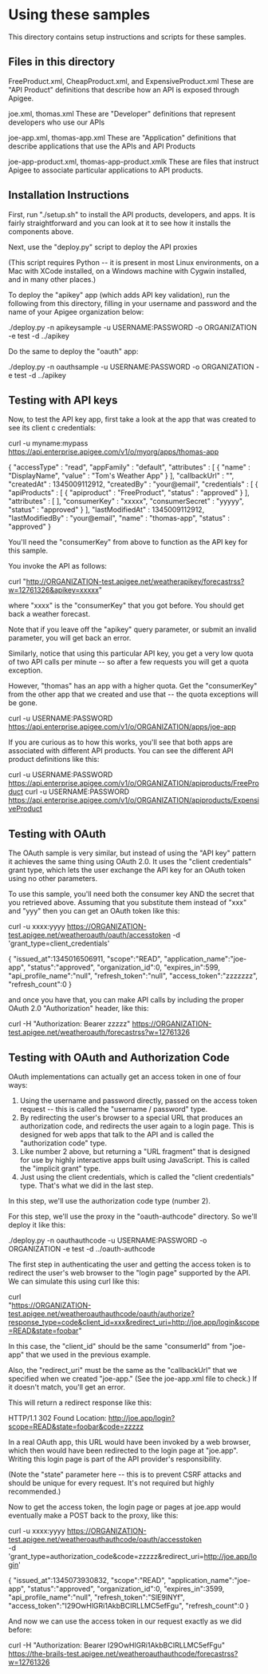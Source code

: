 # Using these samples

This directory contains setup instructions and scripts for these samples. 

## Files in this directory 

FreeProduct.xml, CheapProduct.xml, and ExpensiveProduct.xml
  These are "API Product" definitions that describe how an API is exposed through Apigee.

joe.xml, thomas.xml
  These are "Developer" definitions that represent developers who use our APIs

joe-app.xml, thomas-app.xml
  These are "Application" definitions that describe applications that use the APIs and API Products

joe-app-product.xml, thomas-app-product.xmlk
  These are files that instruct Apigee to associate particular applications to API products.

## Installation Instructions 

First, run "./setup.sh" to install the API products, developers, and apps. It is fairly straightforward
and you can look at it to see how it installs the components above.

Next, use the "deploy.py" script to deploy the API proxies

(This script requires Python -- it is present in most Linux environments, on a Mac with XCode
installed, on a Windows machine with Cygwin installed, and in many other places.)

To deploy the "apikey" app (which adds API key validation), run the following from this directory,
filling in your username and password and the name of your Apigee organization below:

./deploy.py -n apikeysample -u USERNAME:PASSWORD -o ORGANIZATION -e test -d ../apikey

Do the same to deploy the "oauth" app:

./deploy.py -n oauthsample -u USERNAME:PASSWORD -o ORGANIZATION -e test -d ../apikey

## Testing with API keys 

Now, to test the API key app, first take a look at the app that was created to see its client c
credentials:

curl -u myname:mypass https://api.enterprise.apigee.com/v1/o/myorg/apps/thomas-app

{
  "accessType" : "read",
  "appFamily" : "default",
  "attributes" : [ {
    "name" : "DisplayName",
    "value" : "Tom's Weather App"
  } ],
  "callbackUrl" : "",
  "createdAt" : 1345009112912,
  "createdBy" : "your@email",
  "credentials" : [ {
    "apiProducts" : [ {
      "apiproduct" : "FreeProduct",
      "status" : "approved"
    } ],
    "attributes" : [ ],
    "consumerKey" : "xxxxx",
    "consumerSecret" : "yyyyy",
    "status" : "approved"
  } ],
  "lastModifiedAt" : 1345009112912,
  "lastModifiedBy" : "your@email",
  "name" : "thomas-app",
  "status" : "approved"
}

You'll need the "consumerKey" from above to function as the API key for this sample.

You invoke the API as follows:

curl "http://ORGANIZATION-test.apigee.net/weatherapikey/forecastrss?w=12761326&apikey=xxxxx"

where "xxxx" is the "consumerKey" that you got before. You should get back a weather forecast.

Note that if you leave off the "apikey" query parameter, or submit an invalid parameter, you will
get back an error.

Similarly, notice that using this particular API key, you get a very low quota of two API calls 
per minute -- so after a few requests you will get a quota exception.

However, "thomas" has an app with a higher quota. Get the "consumerKey" from the other
app that we created and use that -- the quota exceptions will be gone.

curl -u USERNAME:PASSWORD https://api.enterprise.apigee.com/v1/o/ORGANIZATION/apps/joe-app

If you are curious as to how this works, you'll see that both apps are associated with different
API products. You can see the different API product definitions like this:

curl -u USERNAME:PASSWORD https://api.enterprise.apigee.com/v1/o/ORGANIZATION/apiproducts/FreeProduct
curl -u USERNAME:PASSWORD https://api.enterprise.apigee.com/v1/o/ORGANIZATION/apiproducts/ExpensiveProduct

## Testing with OAuth 

The OAuth sample is very similar, but instead of using the "API key" pattern it achieves the same thing
using OAuth 2.0. It uses the "client credentials" grant type, which lets the user exchange the
API key for an OAuth token using no other parameters.

To use this sample, you'll need both the consumer key AND the secret that you retrieved above. Assuming 
that you substitute them instead of "xxx" and "yyy" then you can get an OAuth token like this:

curl 
  -u xxxx:yyyy
  https://ORGANIZATION-test.apigee.net/weatheroauth/oauth/accesstoken 
  -d 'grant_type=client_credentials'

{
	"issued_at":1345016506911,
	"scope":"READ",
	"application_name":"joe-app",
	"status":"approved",
	"organization_id":0,
	"expires_in":599,
	"api_profile_name":"null",
	"refresh_token":"null",
	"access_token":"zzzzzzz",
	"refresh_count":0
}

and once you have that, you can make API calls by including the proper OAuth 2.0 
"Authorization" header, like this:

curl -H "Authorization: Bearer zzzzz" https://ORGANIZATION-test.apigee.net/weatheroauth/forecastrss?w=12761326

## Testing with OAuth and Authorization Code

OAuth implementations can actually get an access token in one of four ways:

1. Using the username and password directly, passed on the access token request -- this is
called the "username / password" type.
2. By redirecting the user's browser to a special URL that produces an authorization code,
and redirects the user again to a login page. This is designed for web apps that talk
to the API and is called the "authorization code" type.
3. Like number 2 above, but returning a "URL fragment" that is designed for use by 
highly interactive apps built using JavaScript. This is called the "implicit grant" type.
4. Just using the client credentials, which is called the "client credentials" type. That's
what we did in the last step.

In this step, we'll use the authorization code type (number 2).

For this step, we'll use the proxy in the "oauth-authcode" directory. So we'll
deploy it like this:

./deploy.py -n oauthauthcode -u USERNAME:PASSWORD -o ORGANIZATION -e test -d ../oauth-authcode

The first step in authenticating the user and getting the access token is to redirect the
user's web browser to the "login page" supported by the API. We can simulate this using
curl like this:

curl \
  "https://ORGANIZATION-test.apigee.net/weatheroauthauthcode/oauth/authorize?response_type=code&client_id=xxx&redirect_uri=http://joe.app/login&scope=READ&state=foobar"

In this case, the "client_id" should be the same "consumerId" from "joe-app" that we used in the previous example.

Also, the "redirect_uri" must be the same as the "callbackUrl" that we specified when we created "joe-app."
(See the joe-app.xml file to check.) If it doesn't match, you'll get an error.

This will return a redirect response like this:

HTTP/1.1 302 Found
Location: http://joe.app/login?scope=READ&state=foobar&code=zzzzz

In a real OAuth app, this URL would have been invoked by a web browser, which then would have been
redirected to the login page at "joe.app". Writing this login page is part of the API provider's
responsibility. 

(Note the "state" parameter here -- this is to prevent CSRF attacks and should be unique
for every request. It's not required but highly recommended.)

Now to get the access token, the login page or pages at joe.app would eventually make a POST
back to the proxy, like this:

curl -u xxxx:yyyy https://ORGANIZATION-test.apigee.net/weatheroauthauthcode/oauth/accesstoken \
  -d 'grant_type=authorization_code&code=zzzzz&redirect_uri=http://joe.app/login'

{
	"issued_at":1345073930832,
	"scope":"READ",
	"application_name":"joe-app",
	"status":"approved",
	"organization_id":0,
	"expires_in":3599,
	"api_profile_name":"null",
	"refresh_token":"SlE9lNYf",
	"access_token":"I29OwHlGRi1AkbBCIRLLMC5efFgu",
	"refresh_count":0
}

And now we can use the access token in our request exactly as we did before:

curl -H "Authorization: Bearer I29OwHlGRi1AkbBCIRLLMC5efFgu" \
  https://the-brails-test.apigee.net/weatheroauthauthcode/forecastrss?w=12761326

